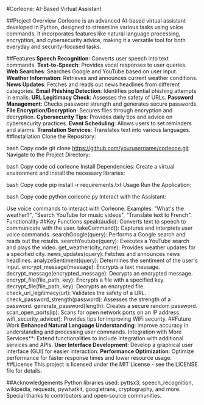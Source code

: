 #Corleone: AI-Based Virtual Assistant

##Project Overview
Corleone is an advanced AI-based virtual assistant developed in Python, designed to streamline various tasks using voice commands. It incorporates features like natural language processing, encryption, and cybersecurity advice, making it a versatile tool for both everyday and security-focused tasks.

##Features
**Speech Recognition**: Converts user speech into text commands.
**Text-to-Speech**: Provides vocal responses to user queries.
**Web Searches**: Searches Google and YouTube based on user input.
**Weather Information**: Retrieves and announces current weather conditions.
**News Updates**: Fetches and reads out news headlines from different categories.
**Email Phishing Detection**: Identifies potential phishing attempts in emails.
**URL Legitimacy Check**: Assesses the safety of URLs.
**Password Management**: Checks password strength and generates secure passwords.
**File Encryption/Decryption**: Secures files through encryption and decryption.
**Cybersecurity Tips**: Provides daily tips and advice on cybersecurity practices.
**Event Scheduling**: Allows users to set reminders and alarms.
**Translation Services**: Translates text into various languages.
##Installation
Clone the Repository:

bash
Copy code
git clone https://github.com/yourusername/corleone.git
Navigate to the Project Directory:

bash
Copy code
cd corleone
Install Dependencies:
Create a virtual environment and install the necessary libraries:

bash
Copy code
pip install -r requirements.txt
Usage
Run the Application:

bash
Copy code
python corleone.py
Interact with the Assistant:

Use voice commands to interact with Corleone.
Examples: "What's the weather?", "Search YouTube for music videos", "Translate text to French".
Functionality
##Key Functions
speak(audio): Converts text to speech to communicate with the user.
takeCommand(): Captures and interprets user voice commands.
searchGoogle(query): Performs a Google search and reads out the results.
searchYoutube(query): Executes a YouTube search and plays the video.
get_weather(city_name): Provides weather updates for a specified city.
news_updates(query): Fetches and announces news headlines.
analyzeSentiment(query): Determines the sentiment of the user's input.
encrypt_message(message): Encrypts a text message.
decrypt_message(encrypted_message): Decrypts an encrypted message.
encrypt_file(file_path, key): Encrypts a file with a specified key.
decrypt_file(file_path, key): Decrypts an encrypted file.
check_url_legitimacy(url): Validates the safety of a URL.
check_password_strength(password): Assesses the strength of a password.
generate_password(length): Creates a secure random password.
scan_open_ports(ip): Scans for open network ports on an IP address.
wifi_security_advice(): Provides tips for improving WiFi security.
##Future Work
**Enhanced Natural Language Understanding**: Improve accuracy in understanding and processing user commands.
Integration with More Services**: Extend functionalities to include integration with additional services and APIs.
**User Interface Development**: Develop a graphical user interface (GUI) for easier interaction.
**Performance Optimization**: Optimize performance for faster response times and lower resource usage.
##License
This project is licensed under the MIT License - see the LICENSE file for details.

##Acknowledgements
Python libraries used: pyttsx3, speech_recognition, wikipedia, requests, pywhatkit, googletrans, cryptography, and more.
Special thanks to contributors and open-source communities.
